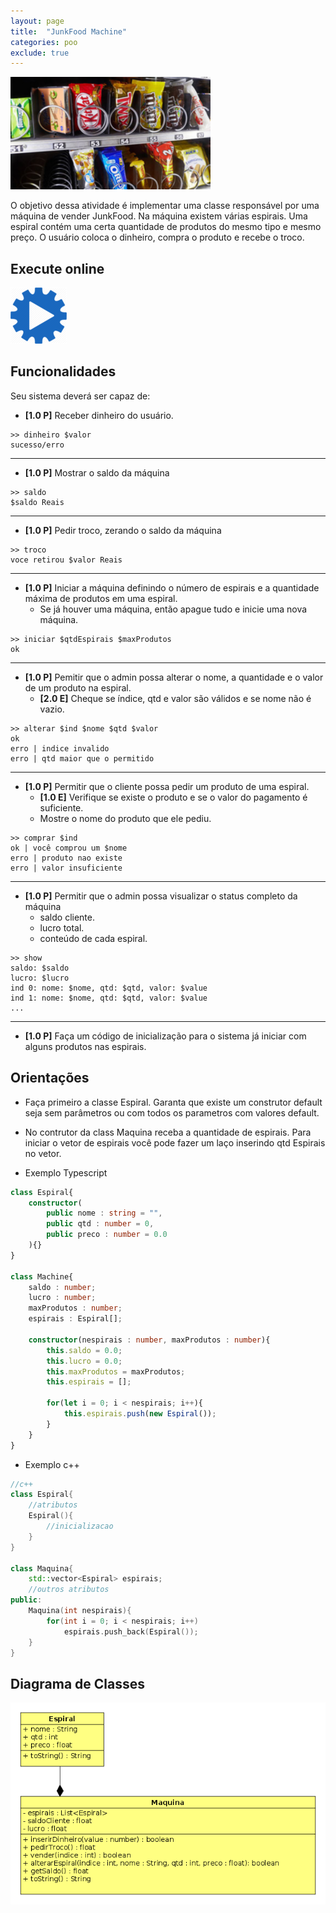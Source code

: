 ```yaml
---
layout: page
title:  "JunkFood Machine"
categories: poo
exclude: true
---
```


![](/assets/01_junkfood/figura.png)

O objetivo dessa atividade é implementar uma classe responsável por uma máquina de vender JunkFood. Na máquina existem várias espirais. Uma espiral contém uma certa quantidade de produtos do mesmo tipo e mesmo preço. O usuário coloca o dinheiro, compra o produto e recebe o troco.


## Execute online
[![](/assets/images/run.png)](/assets/01_junkfood/run.html)

## Funcionalidades

Seu sistema deverá ser capaz de:

* **[1.0 P]** Receber dinheiro do usuário.

```
>> dinheiro $valor
sucesso/erro
```

---
* **[1.0 P]** Mostrar o saldo da máquina

```
>> saldo
$saldo Reais
```

---
* **[1.0 P]** Pedir troco, zerando o saldo da máquina

```
>> troco
voce retirou $valor Reais
```

---
* **[1.0 P]** Iniciar a máquina definindo o número de espirais e a quantidade máxima de produtos em uma espiral.
    * Se já houver uma máquina, então apague tudo e inicie uma nova máquina.

```
>> iniciar $qtdEspirais $maxProdutos
ok
```

---
* **[1.0 P]** Pemitir que o admin possa alterar o nome, a quantidade e o valor de um produto na espiral.
    * **[2.0 E]** Cheque se índice, qtd e valor são válidos e se nome não é vazio.

```
>> alterar $ind $nome $qtd $valor
ok
erro | indice invalido
erro | qtd maior que o permitido
```

---
* **[1.0 P]** Permitir que o cliente possa pedir um produto de uma espiral.
    * **[1.0 E]** Verifique se existe o produto e se o valor do pagamento é suficiente.
    * Mostre o nome do produto que ele pediu.

```
>> comprar $ind
ok | você comprou um $nome
erro | produto nao existe
erro | valor insuficiente
```

---
* **[1.0 P]** Permitir que o admin possa visualizar o status completo da máquina
    * saldo cliente.
    * lucro total.
    * conteúdo de cada espiral.

```
>> show
saldo: $saldo
lucro: $lucro
ind 0: nome: $nome, qtd: $qtd, valor: $value
ind 1: nome: $nome, qtd: $qtd, valor: $value
...
```

---
* **[1.0 P]** Faça um código de inicialização para o sistema já iniciar com alguns produtos nas espirais.


## Orientações

- Faça primeiro a classe Espiral. Garanta que existe um construtor default seja sem parâmetros ou com todos os parametros com valores default.
- No contrutor da class Maquina receba a quantidade de espirais. Para iniciar o vetor de espirais você pode fazer um laço inserindo qtd Espirais no vetor.

- Exemplo Typescript

```typescript
class Espiral{
    constructor(
        public nome : string = "", 
        public qtd : number = 0, 
        public preco : number = 0.0
    ){}
}

class Machine{
    saldo : number;
    lucro : number;
    maxProdutos : number;
    espirais : Espiral[];

    constructor(nespirais : number, maxProdutos : number){
        this.saldo = 0.0;
        this.lucro = 0.0;
        this.maxProdutos = maxProdutos;
        this.espirais = [];

        for(let i = 0; i < nespirais; i++){
            this.espirais.push(new Espiral());
        }
    }
}
```

- Exemplo c++

```c++
//c++
class Espiral{
    //atributos
    Espiral(){
        //inicializacao
    }
}

class Maquina{
    std::vector<Espiral> espirais;
    //outros atributos
public:
    Maquina(int nespirais){
        for(int i = 0; i < nespirais; i++)
            espirais.push_back(Espiral());
    }
}
```


## Diagrama de Classes

![](/assets/01_junkfood/diagrama.png)
